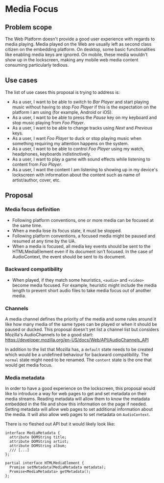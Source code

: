 # Media Focus

## Problem scope

The Web Platform doesn't provide a good user experience with regards to media playing. Media played on the Web are
usually left as second class citizen on the embedding platform. On desktop, some basic functionalities like enabling
media keys are ignored. On mobile, these media wouldn't show up in the lockscreen, making any mobile web media content
consuming particularly tedious.

## Use cases

The list of use cases this proposal is trying to address is:
* As a user, I want to be able to switch to _Bar Player_ and start playing music without having to stop _Foo Player_ if
this is the expectation on the platform I am using (for example, Android or iOS).
* As a user, I want to be able to press the _Pause_ key on my keyboard and stop music playing from _Foo Player_.
* As a user, I want to be able to change tracks using _Next_ and _Previous_ keys.
* As a user, I want _Foo Player_ to duck or stop playing music when something requiring my attention happens on the
system.
* As a user, I want to be able to control _Foo Player_ using my watch, headphones, keyboards indistinctively.
* As a user, I want to play a game with sound effects while listening to content from _Foo Player_.
* As a user, I want the content I am listening to showing up in my device's lockscreen with information about the
content such as name of artist/author, cover, etc.

## Proposal

### Media focus definition

* Following platform conventions, one or more media can be focused at the same time.
* When a media lose its focus state, it must be stopped.
* Following platform conventions, a focused media might be paused and resumed at any time by the UA.
* When a media is focused, all media key events should be sent to the HTMLMediaElement even if its document isn't
focused. In the case of AudioContext, the event should be sent to its document.

### Backward compatibility

* When played, if they match some heuristics, ```<audio>``` and ```<video>``` become media focused. For example,
heuristic might include the media length to prevent short audio files to take media focus out of another media.

### Channels

A media channel defines the priority of the media and some rules around it like how many media of the same types can be
played or when it should be paused or ducked. This proposal doesn't yet list a channel list but considers Mozilla's
AudioChannels to be a good start: https://developer.mozilla.org/en-US/docs/Web/API/AudioChannels_API

In addition to the list that Mozilla has, a ```default``` state needs to be created which would be a undefined
behaviour for backward compatibility. The ```normal``` state might need to be renamed. The ```content``` state is the
one that would get media focus.

### Media metadata

In order to have a good experience on the lockscreen, this proposal would like to introduce a way for web pages to get
and set metadata on their media streams. Reading metadata will allow them to know the metadata embedded in the file
and show this information on the page if needed. Setting metadata will allow web pages to set additional information
about the media. It will also allow web pages to set metadata on ```AudioContext```.

There is no fleshed out API but it would likely look like:  
```WebIDL
interface MediaMetadata {
  attribute DOMString title;
  attribute DOMString artist;
  attribute DOMString album;
  /// [...]
};

partial interface HTMLMediaElement {
  Promise setMetadata(MediaMetadata metadata);
  Promise<MediaMetadata> getMetadata();
};
```
